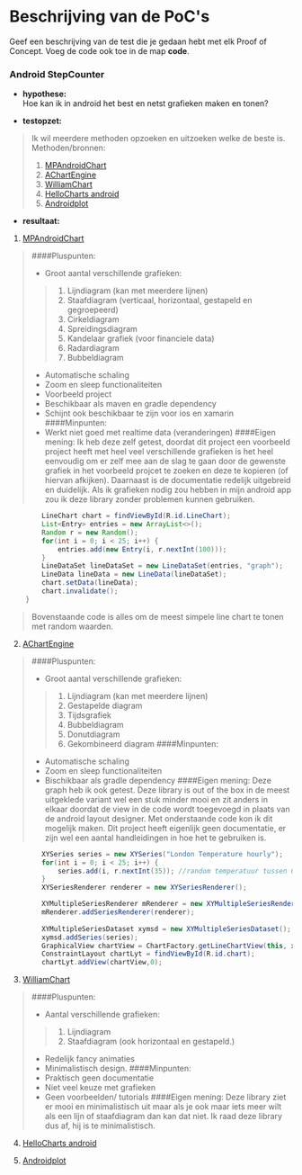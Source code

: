# Beschrijving van de PoC's


Geef een beschrijving van de test die je gedaan hebt met elk Proof of Concept. Voeg 
 de code ook toe in de map **code**.
 
### Android StepCounter

* **hypothese:**  
Hoe kan ik in android het best en netst grafieken maken en tonen?

* **testopzet:**  
> Ik wil meerdere methoden opzoeken en uitzoeken welke de beste is.
> Methoden/bronnen:
> 1. [MPAndroidChart](https://github.com/PhilJay/MPAndroidChart)
> 2. [AChartEngine](https://github.com/ddanny/achartengine)
> 3. [WilliamChart](https://github.com/diogobernardino/WilliamChart)
> 4. [HelloCharts android](https://github.com/lecho/hellocharts-android)
> 5. [Androidplot](https://github.com/halfhp/androidplot)

* **resultaat:** 
1. [MPAndroidChart](https://github.com/PhilJay/MPAndroidChart)
> ####Pluspunten:
> * Groot aantal verschillende grafieken:
>> 1. Lijndiagram (kan met meerdere lijnen)
>> 2. Staafdiagram (verticaal, horizontaal, gestapeld en gegroepeerd)
>> 3. Cirkeldiagram
>> 4. Spreidingsdiagram
>> 5. Kandelaar grafiek (voor financiele data)
>> 6. Radardiagram
>> 7. Bubbeldiagram
> * Automatische schaling
> * Zoom en sleep functionaliteiten
> * Voorbeeld project
> * Beschikbaar als maven en gradle dependency 
> * Schijnt ook beschikbaar te zijn voor ios en xamarin
> ####Minpunten:
> * Werkt niet goed met realtime data (veranderingen)
> ####Eigen mening:
> Ik heb deze zelf getest, doordat dit project een voorbeeld project heeft met heel veel verschillende grafieken is het heel eenvoudig om er zelf mee aan de slag te gaan door de gewenste grafiek in het voorbeeld projcet te zoeken en deze te kopieren (of hiervan afkijken). Daarnaast is de documentatie redelijk uitgebreid en duidelijk. Als ik grafieken nodig zou hebben in mijn android app zou ik deze library zonder problemen kunnen gebruiken. 
```java
        LineChart chart = findViewById(R.id.LineChart);
        List<Entry> entries = new ArrayList<>();
        Random r = new Random();
        for(int i = 0; i < 25; i++) {
            entries.add(new Entry(i, r.nextInt(100)));
        }
        LineDataSet lineDataSet = new LineDataSet(entries, "graph");
        LineData lineData = new LineData(lineDataSet);
        chart.setData(lineData);
        chart.invalidate();
    }
```
> Bovenstaande code is alles om de meest simpele line chart te tonen met random waarden.
2. [AChartEngine](https://github.com/ddanny/achartengine)
> ####Pluspunten:
> * Groot aantal verschillende grafieken:
>> 1. Lijndiagram (kan met meerdere lijnen)
>> 2. Gestapelde diagram
>> 3. Tijdsgrafiek
>> 4. Bubbeldiagram
>> 5. Donutdiagram
>> 6. Gekombineerd diagram
> ####Minpunten:
> * Automatische schaling
> * Zoom en sleep functionaliteiten
> * Bischikbaar als gradle dependency
> ####Eigen mening:
> Deze graph heb ik ook getest. Deze library is out of the box in de meest uitgeklede variant wel een stuk minder mooi en zit anders in elkaar doordat de view in de code wordt toegevoegd in plaats van de android layout designer. Met onderstaande code kon ik dit mogelijk maken. Dit project heeft eigenlijk geen documentatie, er zijn wel een aantal handleidingen in hoe het te gebruiken is.
```java
        XYSeries series = new XYSeries("London Temperature hourly");
        for(int i = 0; i < 25; i++) {
            series.add(i, r.nextInt(35)); //random temperatuur tussen 0 en 35
        }
        XYSeriesRenderer renderer = new XYSeriesRenderer();

        XYMultipleSeriesRenderer mRenderer = new XYMultipleSeriesRenderer();
        mRenderer.addSeriesRenderer(renderer);
        
        XYMultipleSeriesDataset xymsd = new XYMultipleSeriesDataset();
        xymsd.addSeries(series);
        GraphicalView chartView = ChartFactory.getLineChartView(this, xymsd, mRenderer);
        ConstraintLayout chartLyt = findViewById(R.id.chart);
        chartLyt.addView(chartView,0);
``` 
3. [WilliamChart](https://github.com/diogobernardino/WilliamChart)
> ####Pluspunten:
> * Aantal verschillende grafieken:
>> 1. Lijndiagram
>> 2. Staafdiagram (ook horizontaal en gestapeld.)
> * Redelijk fancy animaties
> * Minimalistisch design.
> ####Minpunten:
> * Praktisch geen documentatie
> * Niet veel keuze met grafieken
> * Geen voorbeelden/ tutorials
> ####Eigen mening:
> Deze library ziet er mooi en minimalistisch uit maar als je ook maar iets meer wilt als een lijn of staafdiagram dan kan dat niet. Ik raad deze library dus af, hij is te minimalistisch. 
4. [HelloCharts android](https://github.com/lecho/hellocharts-android)
>
5. [Androidplot](https://github.com/halfhp/androidplot) 